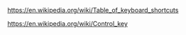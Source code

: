 https://en.wikipedia.org/wiki/Table_of_keyboard_shortcuts

https://en.wikipedia.org/wiki/Control_key
